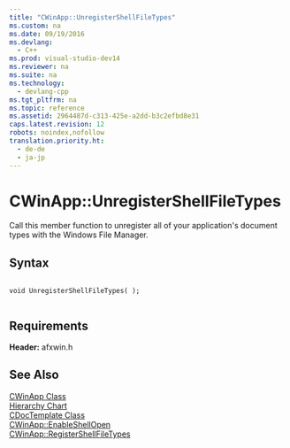 ```yaml
---
title: "CWinApp::UnregisterShellFileTypes"
ms.custom: na
ms.date: 09/19/2016
ms.devlang: 
  - C++
ms.prod: visual-studio-dev14
ms.reviewer: na
ms.suite: na
ms.technology: 
  - devlang-cpp
ms.tgt_pltfrm: na
ms.topic: reference
ms.assetid: 2964487d-c313-425e-a2dd-b3c2efbd8e31
caps.latest.revision: 12
robots: noindex,nofollow
translation.priority.ht: 
  - de-de
  - ja-jp
---
```

# CWinApp::UnregisterShellFileTypes
Call this member function to unregister all of your application's document types with the Windows File Manager.  
  
## Syntax  
  
```  
  
void UnregisterShellFileTypes( );  
  
```  
  
## Requirements  
 **Header:** afxwin.h  
  
## See Also  
 [CWinApp Class](../vs140/CWinApp-Class.md)   
 [Hierarchy Chart](../vs140/Hierarchy-Chart.md)   
 [CDocTemplate Class](../vs140/CDocTemplate-Class.md)   
 [CWinApp::EnableShellOpen](../vs140/CWinApp--EnableShellOpen.md)   
 [CWinApp::RegisterShellFileTypes](../vs140/CWinApp--RegisterShellFileTypes.md)
